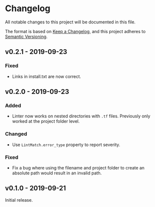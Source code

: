 # Changelog

All notable changes to this project will be documented in this file.

The format is based on [Keep a Changelog](https://keepachangelog.com/en/1.0.0/), and this project adheres to [Semantic Versioning](https://semver.org/spec/v2.0.0.html).

## v0.2.1 - 2019-09-23

### Fixed

- Links in install.txt are now correct.

## v0.2.0 - 2019-09-23

### Added

- Linter now works on nested directories with `.tf` files. Previously only worked at the project folder level.

### Changed

- Use `LintMatch.error_type` property to report severity.

### Fixed

- Fix a bug where using the filename and project folder to create an absolute path would result in an invalid path.

## v0.1.0 - 2019-09-21

Initial release.
